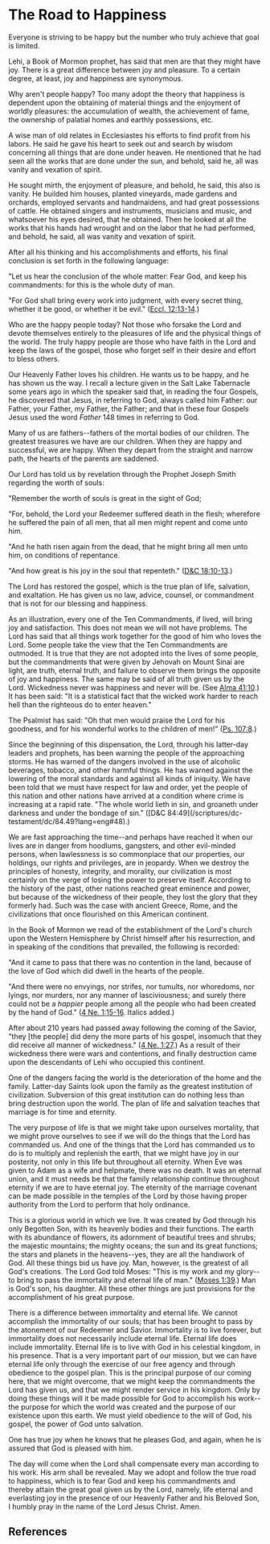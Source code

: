# The Road to Happiness

Everyone is striving to be happy but the number who truly achieve that goal is
limited.

Lehi, a Book of Mormon prophet, has said that men are that they might have
joy. There is a great difference between joy and pleasure. To a certain
degree, at least, joy and happiness are synonymous.

Why aren't people happy? Too many adopt the theory that happiness is dependent
upon the obtaining of material things and the enjoyment of worldly pleasures:
the accumulation of wealth, the achievement of fame, the ownership of palatial
homes and earthly possessions, etc.

A wise man of old relates in Ecclesiastes his efforts to find profit from his
labors. He said he gave his heart to seek out and search by wisdom concerning
all things that are done under heaven. He mentioned that he had seen all the
works that are done under the sun, and behold, said he, all was vanity and
vexation of spirit.

He sought mirth, the enjoyment of pleasure, and behold, he said, this also is
vanity. He builded him houses, planted vineyards, made gardens and orchards,
employed servants and handmaidens, and had great possessions of cattle. He
obtained singers and instruments, musicians and music, and whatsoever his eyes
desired, that he obtained. Then he looked at all the works that his hands had
wrought and on the labor that he had performed, and behold, he said, all was
vanity and vexation of spirit.

After all his thinking and his accomplishments and efforts, his final
conclusion is set forth in the following language:

"Let us hear the conclusion of the whole matter: Fear God, and keep his
commandments: for this is the whole duty of man.

"For God shall bring every work into judgment, with every secret thing,
whether it be good, or whether it be evil." ([Eccl.
12:13-14](/scriptures/ot/eccl/12.13-14?lang=eng#12).)

Who are the happy people today? Not those who forsake the Lord and devote
themselves entirely to the pleasures of life and the physical things of the
world. The truly happy people are those who have faith in the Lord and keep
the laws of the gospel, those who forget self in their desire and effort to
bless others.

Our Heavenly Father loves his children. He wants us to be happy, and he has
shown us the way. I recall a lecture given in the Salt Lake Tabernacle some
years ago in which the speaker said that, in reading the four Gospels, he
discovered that Jesus, in referring to God, always called him Father: our
Father, your Father, my Father, the Father; and that in these four Gospels
Jesus used the word _Father_ 148 times in referring to God.

Many of us are fathers--fathers of the mortal bodies of our children. The
greatest treasures we have are our children. When they are happy and
successful, we are happy. When they depart from the straight and narrow path,
the hearts of the parents are saddened.

Our Lord has told us by revelation through the Prophet Joseph Smith regarding
the worth of souls:

"Remember the worth of souls is great in the sight of God;

"For, behold, the Lord your Redeemer suffered death in the flesh; wherefore he
suffered the pain of all men, that all men might repent and come unto him.

"And he hath risen again from the dead, that he might bring all men unto him,
on conditions of repentance.

"And how great is his joy in the soul that repenteth." ([D&amp;C
18:10-13](/scriptures/dc-testament/dc/18.10-13?lang=eng#9).)

The Lord has restored the gospel, which is the true plan of life, salvation,
and exaltation. He has given us no law, advice, counsel, or commandment that
is not for our blessing and happiness.

As an illustration, every one of the Ten Commandments, if lived, will bring
joy and satisfaction. This does not mean we will not have problems. The Lord
has said that all things work together for the good of him who loves the Lord.
Some people take the view that the Ten Commandments are outmoded. It is true
that they are not adopted into the lives of some people, but the commandments
that were given by Jehovah on Mount Sinai are light, are truth, eternal truth,
and failure to observe them brings the opposite of joy and happiness. The same
may be said of all truth given us by the Lord. Wickedness never was happiness
and never will be. (See [Alma 41:10](/scriptures/bofm/alma/41.10?lang=eng#9).)
It has been said: "It is a statistical fact that the wicked work harder to
reach hell than the righteous do to enter heaven."

The Psalmist has said: "Oh that men would praise the Lord for his goodness,
and for his wonderful works to the children of men!" ([Ps.
107:8](/scriptures/ot/ps/107.8?lang=eng#7).)

Since the beginning of this dispensation, the Lord, through his latter-day
leaders and prophets, has been warning the people of the approaching storms.
He has warned of the dangers involved in the use of alcoholic beverages,
tobacco, and other harmful things. He has warned against the lowering of the
moral standards and against all kinds of iniquity. We have been told that we
must have respect for law and order, yet the people of this nation and other
nations have arrived at a condition where crime is increasing at a rapid rate.
"The whole world lieth in sin, and groaneth under darkness and under the
bondage of sin." ([D&amp;C 84:49](/scriptures/dc-
testament/dc/84.49?lang=eng#48).)

We are fast approaching the time--and perhaps have reached it when our lives
are in danger from hoodlums, gangsters, and other evil-minded persons, when
lawlessness is so commonplace that our properties, our holdings, our rights
and privileges, are in jeopardy. When we destroy the principles of honesty,
integrity, and morality, our civilization is most certainly on the verge of
losing the power to preserve itself. According to the history of the past,
other nations reached great eminence and power, but because of the wickedness
of their people, they lost the glory that they formerly had. Such was the case
with ancient Greece, Rome, and the civilizations that once flourished on this
American continent.

In the Book of Mormon we read of the establishment of the Lord's church upon
the Western Hemisphere by Christ himself after his resurrection, and in
speaking of the conditions that prevailed, the following is recorded:

"And it came to pass that there was no contention in the land, because of the
love of God which did dwell in the hearts of the people.

"And there were no envyings, nor strifes, nor tumults, nor whoredoms, nor
lyings, nor murders, nor any manner of lasciviousness; and surely there could
not be a _happier_ people among all the people who had been created by the
hand of God." ([4 Ne. 1:15-16](/scriptures/bofm/4-ne/1.15-16?lang=eng#14).
Italics added.)

After about 210 years had passed away following the coming of the Savior,
"they [the people] did deny the more parts of his gospel, insomuch that they
did receive all manner of wickedness." ([4 Ne.
1:27](/scriptures/bofm/4-ne/1.27?lang=eng#26).) As a result of their
wickedness there were wars and contentions, and finally destruction came upon
the descendants of Lehi who occupied this continent.

One of the dangers facing the world is the deterioration of the home and the
family. Latter-day Saints look upon the family as the greatest institution of
civilization. Subversion of this great institution can do nothing less than
bring destruction upon the world. The plan of life and salvation teaches that
marriage is for time and eternity.

The very purpose of life is that we might take upon ourselves mortality, that
we might prove ourselves to see if we will do the things that the Lord has
commanded us. And one of the things that the Lord has commanded us to do is to
multiply and replenish the earth, that we might have joy in our posterity, not
only in this life but throughout all eternity. When Eve was given to Adam as a
wife and helpmate, there was no death. It was an eternal union, and it must
needs be that the family relationship continue throughout eternity if we are
to have eternal joy. The eternity of the marriage covenant can be made
possible in the temples of the Lord by those having proper authority from the
Lord to perform that holy ordinance.

This is a glorious world in which we live. It was created by God through his
only Begotten Son, with its heavenly bodies and their functions. The earth
with its abundance of flowers, its adornment of beautiful trees and shrubs;
the majestic mountains; the mighty oceans; the sun and its great functions;
the stars and planets in the heavens--yes, they are all the handiwork of God.
All these things bid us have joy. Man, however, is the greatest of all God's
creations. The Lord God told Moses: "This is my work and my glory--to bring to
pass the immortality and eternal life of man." ([Moses
1:39](/scriptures/pgp/moses/1.39?lang=eng#38).) Man is God's son, his
daughter. All these other things are just provisions for the accomplishment of
his great purpose.

There is a difference between immortality and eternal life. We cannot
accomplish the immortality of our souls; that has been brought to pass by the
atonement of our Redeemer and Savior. Immortality is to live forever, but
immortality does not necessarily include eternal life. Eternal life does
include immortality. Eternal life is to live with God in his celestial
kingdom, in his presence. That is a very important part of our mission, but we
can have eternal life only through the exercise of our free agency and through
obedience to the gospel plan. This is the principal purpose of our coming
here, that we might overcome, that we might keep the commandments the Lord has
given us, and that we might render service in his kingdom. Only by doing these
things will it be made possible for God to accomplish his work--the purpose
for which the world was created and the purpose of our existence upon this
earth. We must yield obedience to the will of God, his gospel, the power of
God unto salvation.

One has true joy when he knows that he pleases God, and again, when he is
assured that God is pleased with him.

The day will come when the Lord shall compensate every man according to his
work. His arm shall be revealed. May we adopt and follow the true road to
happiness, which is to fear God and keep his commandments and thereby attain
the great goal given us by the Lord, namely, life eternal and everlasting joy
in the presence of our Heavenly Father and his Beloved Son, I humbly pray in
the name of the Lord Jesus Christ. Amen.

## References

